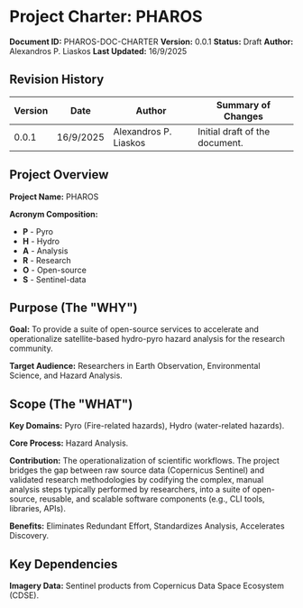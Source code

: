 # Project Charter: PHAROS

**Document ID:** PHAROS-DOC-CHARTER
**Version:** 0.0.1
**Status:** Draft
**Author:** Alexandros P. Liaskos
**Last Updated:** 16/9/2025

## Revision History

| Version | Date      | Author                  | Summary of Changes           |
| ------- | --------- | ----------------------- | ---------------------------- |
| 0.0.1   | 16/9/2025 | Alexandros P. Liaskos   | Initial draft of the document. |

## Project Overview

**Project Name:** PHAROS

**Acronym Composition:**
-   **P** - Pyro
-   **H** - Hydro
-   **A** - Analysis
-   **R** - Research
-   **O** - Open-source
-   **S** - Sentinel-data

## Purpose (The "WHY")

**Goal:** To provide a suite of open-source services to accelerate and operationalize satellite-based hydro-pyro hazard analysis for the research community.

**Target Audience:** Researchers in Earth Observation, Environmental Science, and Hazard Analysis.

## Scope (The "WHAT")

**Key Domains:** Pyro (Fire-related hazards), Hydro (water-related hazards).

**Core Process:** Hazard Analysis.

**Contribution:** The operationalization of scientific workflows. The project bridges the gap between raw source data (Copernicus Sentinel) and validated research methodologies by codifying the complex, manual analysis steps typically performed by researchers, into a suite of open-source, reusable, and scalable software components (e.g., CLI tools, libraries, APIs).

**Benefits:** Eliminates Redundant Effort, Standardizes Analysis, Accelerates Discovery.

## Key Dependencies

**Imagery Data:** Sentinel products from Copernicus Data Space Ecosystem (CDSE).